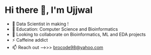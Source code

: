 # Hi there 👋, I'm Ujjwal
- 👀 Data Scientist in making !
- 🌱 Education: Computer Science and Bioinformatics  
- 💞️ Looking to collaborate on Bioinformatics, ML and EDA projects
- ⚡ Caffeine addict
- 📫 Reach out -->>> brocode98@yahoo.com
